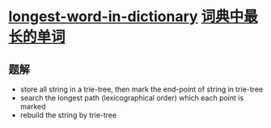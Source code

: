 # [longest-word-in-dictionary](https://leetcode.com/problems/longest-word-in-dictionary) [词典中最长的单词](https://leetcode-cn.com/problems/longest-word-in-dictionary)

## 题解
* store all string in a trie-tree, then mark the end-point of string in trie-tree
* search the longest path (lexicographical order) which each point is marked
* rebuild the string by trie-tree
